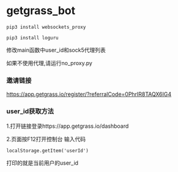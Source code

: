 # getgrass_bot

`pip3 install websockets_proxy`


`pip3 install loguru`


修改main函数中user_id和sock5代理列表

如果不使用代理,请运行no_proxy.py


### 邀请链接

https://app.getgrass.io/register/?referralCode=0PhrIR8TAQX6IG4

### user_id获取方法

1.打开链接登录https://app.getgrass.io/dashboard

2.页面按F12打开控制台 输入代码

`localStorage.getItem('userId')`

打印的就是当前用户的user_id
